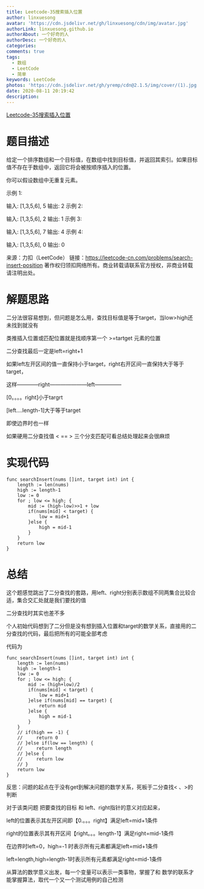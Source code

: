 ```yaml
---
title: Leetcode-35搜索插入位置
author: linxuesong
avatar: 'https://cdn.jsdelivr.net/gh/linxuesong/cdn/img/avatar.jpg'
authorLink: linxuesong.github.io
authorAbout: 一个好奇的人
authorDesc: 一个好奇的人
categories:
comments: true
tags:
  - 数组
  - LeetCode
  - 简单
keywords: LeetCode
photos: 'https://cdn.jsdelivr.net/gh/yremp/cdn@2.1.5/img/cover/(1).jpg.webp'
date: 2020-08-11 20:19:42
description:
---
```

[Leetcode-35搜索插入位置](https://leetcode-cn.com/problems/search-insert-position/)

# 题目描述

给定一个排序数组和一个目标值，在数组中找到目标值，并返回其索引。如果目标值不存在于数组中，返回它将会被按顺序插入的位置。

你可以假设数组中无重复元素。

示例 1:

输入: [1,3,5,6], 5
输出: 2
示例 2:

输入: [1,3,5,6], 2
输出: 1
示例 3:

输入: [1,3,5,6], 7
输出: 4
示例 4:

输入: [1,3,5,6], 0
输出: 0

来源：力扣（LeetCode）
链接：https://leetcode-cn.com/problems/search-insert-position
著作权归领扣网络所有。商业转载请联系官方授权，非商业转载请注明出处。

# 解题思路

二分法很容易想到，但问题是怎么用，查找目标值是等于target，当low>high还未找到就没有

类推插入位置或匹配位置就是找顺序第一个 >=tartget 元素的位置

二分查找最后一定是left=right+1

如果left左开区间的值一直保持小于target，right右开区间一直保持大于等于target，

这样————right———————left—————

[0。。。。right]小于targrt

[left....length-1]大于等于target

即使边界时也一样



如果硬用二分查找值 < == > 三个分支匹配可看总结处理起来会很麻烦

# 实现代码

````
func searchInsert(nums []int, target int) int {
    length := len(nums)
    high := length-1
    low := 0
    for ; low <= high; {
        mid := (high-low)>>1 + low
        if(nums[mid] < target) {
            low = mid+1
        }else {
            high = mid-1
        }
    }
    return low
}
````

# 总结

这个题感觉跳出了二分查找的套路，用left、right分别表示数组不同两集合比较合适，集合交汇处就是我们要找的值

二分查找时其实也差不多

个人初始代码想到了二分但是没有想到插入位置和target的数学关系，直接用的二分查找的代码，最后把所有的可能全部考虑

代码为

````
func searchInsert(nums []int, target int) int {
    length := len(nums)
    high := length-1
    low := 0
    for ; low <= high; {
        mid := (high+low)/2
        if(nums[mid] < target) {
            low = mid+1
        }else if(nums[mid] == target) {
            return mid
        }else {
            high = mid-1
        }
    }
    // if(high == -1) {
    //     return 0
    // }else if(low == length) {
    //     return length
    // }else {
    //     return low
    // }
    return low
}
````

反思：问题的起点在于没有get到解决问题的数学关系，死板于二分查找< 、>的判断

对于该类问题  把要查找的目标    和    left、right指针的意义对应起来，

left的位置表示其左开区间即【0.。。。right】满足left=mid+1条件

right的位置表示其有开区间【right。。。length-1】满足right=mid-1条件



在边界时left=0，high=-1 时表示所有元素都满足left=mid+1条件

left=length,high=length-1时表示所有元素都满足right=mid-1条件



从算法的数学意义出发，每一个变量可以表示一类事物，掌握了和 数学的联系才能掌握算法，取代一个又一个测试用例的自己检测
